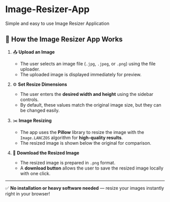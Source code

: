 # Image-Resizer-App
Simple and easy to use Image Resizer Application

## 🔧 How the Image Resizer App Works

1. 📤 **Upload an Image**

   * The user selects an image file (`.jpg`, `.jpeg`, or `.png`) using the file uploader.
   * The uploaded image is displayed immediately for preview.

2. ⚙️ **Set Resize Dimensions**

   * The user enters the **desired width and height** using the sidebar controls.
   * By default, these values match the original image size, but they can be changed easily.

3. ✂️ **Image Resizing**

   * The app uses the **Pillow** library to resize the image with the `Image.LANCZOS` algorithm for **high-quality results**.
   * The resized image is shown below the original for comparison.

4. 💾 **Download the Resized Image**

   * The resized image is prepared in `.png` format.
   * A **download button** allows the user to save the resized image locally with one click.

---

✅ **No installation or heavy software needed** — resize your images instantly right in your browser!
